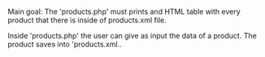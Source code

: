 Main goal: The 'products.php' must prints and HTML table with every product that there is inside of products.xml file.

Inside 'products.php' the user can give as input the data of a product. The product saves into 'products.xml..
